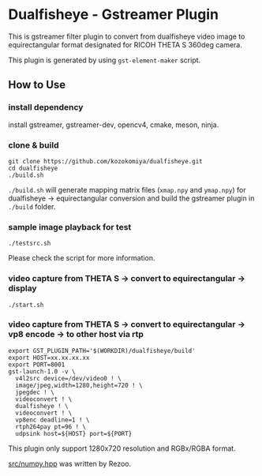 # Dualfisheye - Gstreamer Plugin

This is gstreamer filter plugin to convert from dualfisheye video image to equirectangular format designated for RICOH THETA S 360deg camera.  

This plugin is generated by using `gst-element-maker` script.

## How to Use

### install dependency

install gstreamer, gstreamer-dev, opencv4, cmake, meson, ninja.

### clone & build

```
git clone https://github.com/kozokomiya/dualfisheye.git
cd dualfisheye
./build.sh
```

`./build.sh` will generate mapping matrix files (`xmap.npy` and `ymap.npy`) for dualfisheye -> equirectangular conversion and build the gstreamer plugin in `./build` folder. 

### sample image playback for test

```
./testsrc.sh
```

Please check the script for more information.

### video capture from THETA S -> convert to equirectangular -> display

```
./start.sh
```

### video capture from THETA S -> convert to equirectangular -> vp8 encode -> to other host via rtp

```
export GST_PLUGIN_PATH='$(WORKDIR)/dualfisheye/build'
export HOST=xx.xx.xx.xx
export PORT=8001
gst-launch-1.0 -v \
  v4l2src device=/dev/video0 ! \
  image/jpeg,width=1280,height=720 ! \
  jpegdec ! \
  videoconvert ! \
  dualfisheye ! \
  videoconvert ! \
  vp8enc deadline=1 ! \
  rtph264pay pt=96 ! \
  udpsink host=${HOST} port=${PORT}
```



This plugin only support 1280x720 resolution and RGBx/RGBA format.

[src/numpy.hpp](https://gist.github.com/rezoo/5656056) was written by Rezoo.